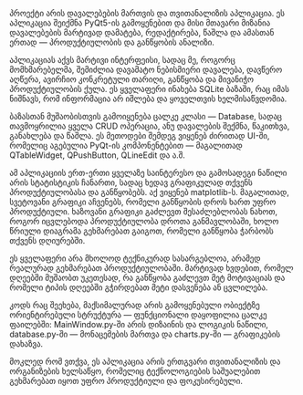  პროექტი არის დავალებების მართვის და თვითანალიზის აპლიკაცია. ეს აპლიკაცია შეიქმნა PyQt5-ის გამოყენებით და მისი მთავარი მიზანია დავალებების მარტივად დამატება, რედაქტირება, წაშლა და ამასთან ერთად — 
 პროდუქტიულობის და განწყობის ანალიზი.

აპლიკაციას აქვს მარტივი ინტერფეისი, სადაც მე, როგორც მომხმარებელმა, შემიძლია დავამატო ნებისმიერი დავალება, დავწერო აღწერა, ავირჩიო კონკრეტული თარიღი, განწყობა და მივანიჭო პროდუქტიულობის ქულა. 
ეს ყველაფერი ინახება SQLite ბაზაში, რაც იმას ნიშნავს, რომ ინფორმაცია არ იშლება და ყოველთვის ხელმისაწვდომია.

ბაზასთან მუშაობისთვის გამოიყენება ცალკე კლასი — Database, სადაც თავმოყრილია ყველა CRUD ოპერაცია, ანუ დავალების შექმნა, წაკითხვა, განახლება და წაშლა. ეს მეთოდები შემდეგ ვიყენებ ძირითად UI-ში, 
რომელიც აგებულია PyQt-ის კომპონენტებით — მაგალითად QTableWidget, QPushButton, QLineEdit და ა.შ.

ამ აპლიკაციის ერთ-ერთი ყველაზე საინტერესო და გამოსადეგი ნაწილი არის სტატისტიკის ჩანართი, სადაც ხედავ გრაფიკულად თქვენს პროდუქტიულობასა და განწყობებს. აქ ვიყენებ matplotlib-ს. მაგალითად, 
სვეტოვანი გრაფიკი აჩვენებს, რომელი განწყობის დროს ხართ უფრო პროდუქტიული. ხაზოვანი გრაფიკი გაძლევთ შესაძლებლობას ნახოთ, როგორ იცვლებოდა პროდუქტიულობა დროთა განმავლობაში, ხოლო წრიული 
დიაგრამა გეხმარებათ გაიგოთ, რომელი განწყობა ჭარბობს თქვენს დღიურებში.

ეს ყველაფერი არა მხოლოდ ტექნიკურად სასარგებლოა, არამედ რეალურად გეხმარებათ პროდუქტიულობაში. მარტივად ხვდებით, რომელ დღეებში მუშაობთ უკეთესად, რა განწყობა გაძლევთ მეტ მოტივაციას და 
რომელი ტიპის დღეებში გჭირდებათ მეტი დასვენება ან ცვლილება.

კოდს რაც შეეხება, მაქსიმალურად არის გამოყენებული ობიექტზე ორიენტირებული სტრუქტურა — ფუნქციონალი დაყოფილია ცალკე ფაილებში: MainWindow.py-ში არის დიზაინის და ლოგიკის ნაწილი, 
database.py-ში — მონაცემების მართვა და charts.py-ში — გრაფიკების დახაზვა.

მოკლედ რომ ვთქვა, ეს აპლიკაცია არის ერთგვარი თვითანალიზის და ორგანიზების ხელსაწყო, რომელიც ტექნოლოგიების საშუალებით გეხმარებათ იყოთ უფრო პროდუქტიული და ფოკუსირებული.
